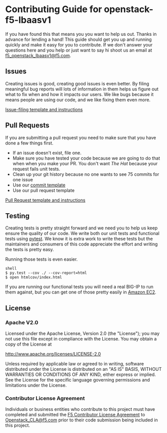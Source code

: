 <!--
Copyright 2015-2016 F5 Networks Inc.

Licensed under the Apache License, Version 2.0 (the "License");
you may not use this file except in compliance with the License.
You may obtain a copy of the License at

   http://www.apache.org/licenses/LICENSE-2.0

Unless required by applicable law or agreed to in writing, software
distributed under the License is distributed on an "AS IS" BASIS,
WITHOUT WARRANTIES OR CONDITIONS OF ANY KIND, either express or implied.
See the License for the specific language governing permissions and
limitations under the License.
-->

# Contributing Guide for openstack-f5-lbaasv1
If you have found this that means you you want to help us out.  Thanks in advance for lending a hand! This guide should
get you up and running quickly and make it easy for you to contribute.  If we don't answer your questions here and you
help or just want to say hi shoot us an email at <f5_openstack_lbaasv1@f5.com>.

## Issues
Creating issues is good, creating good issues is even better.  By filing meaningful bug reports will lots of information in them helps us figure out what to fix when and how it impacts our users.  We like bugs because it means people are using our code, and we like fixing them even more.

[Issue-filing template and instructions](.github/ISSUE_TEMPLATE.md)
 
## Pull Requests
If you are submitting a pull request you need to make sure that you have done a few things first.

* If an issue doesn't exist, file one.
* Make sure you have tested your code because we are going to do that when when you make your PR.  You don't want 
_The Hat_ because your request fails unit tests.
*  Clean up your git history because no one wants to see 75 commits for one issue
*  Use our [commit template](.git-commit-template.txt)
*  Use our pull request template

[Pull Request template and instructions](.github/PULL_REQUEST_TEMPLATE.md)

## Testing
Creating tests is pretty straight forward and we need you to help us keep ensure the quality of our code.  We write both our unit tests and functional tests using [pytest](http://pytest.org).  We know it is extra work to write these tests but the maintainers and consumers of this code appreciate the effort and writing the tests is pretty easy.
 
Running those tests is even easier.
```
shell
$ py.test --cov ./ --cov-report=html
$ open htmlcov/index.html
```
If you are running our functional tests you will need a real BIG-IP to run
them against, but you can get one of those pretty easily in [Amazon EC2](https://aws.amazon.com/marketplace/pp/B00JL3UASY/ref=srh_res_product_title?ie=UTF8&sr=0-10&qid=1449332167461).

## License
 
### Apache V2.0
Licensed under the Apache License, Version 2.0 (the "License");
you may not use this file except in compliance with the License.
You may obtain a copy of the License at
 
http://www.apache.org/licenses/LICENSE-2.0
 
Unless required by applicable law or agreed to in writing, software
distributed under the License is distributed on an "AS IS" BASIS,
WITHOUT WARRANTIES OR CONDITIONS OF ANY KIND, either express or implied.
See the License for the specific language governing permissions and
limitations under the License.
 
### Contributor License Agreement
Individuals or business entities who contribute to this project must have completed and submitted the [F5 Contributor License Agreement](http://f5-openstack-docs.readthedocs.org/en/latest/cla_landing.html) to Openstack_CLA@f5.com prior to their code submission being included in this project.

